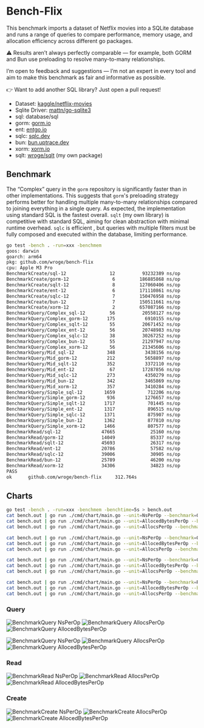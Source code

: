 # Bench-Flix

This benchmark imports a dataset of Netflix movies into a SQLite database and runs a range of queries to compare performance, memory usage, and allocation efficiency across different go packages.

⚠️ Results aren’t always perfectly comparable — for example, both GORM and Bun use preloading to resolve many-to-many relationships. 

I’m open to feedback and suggestions — I’m not an expert in every tool and aim to make this benchmark as fair and informative as possible.

👉 Want to add another SQL library? Just open a pull request!

- Dataset: [kaggle/netflix-movies](https://www.kaggle.com/datasets/bhargavchirumamilla/netflix-movies-and-tv-shows-till-2025)
- Sqlite Driver: [mattn/go-sqlite3](https://github.com/mattn/go-sqlite3)
- sql: database/sql
- gorm: [gorm.io](https://gorm.io/)
- ent: [entgo.io](https://entgo.io/)
- sqlc: [sqlc.dev](https://sqlc.dev/)
- bun: [bun.uptrace.dev](https://bun.uptrace.dev/)
- xorm: [xorm.io](https://xorm.io/)
- sqlt: [wroge/sqlt](https://github.com/wroge/sqlt) (my own package)

## Benchmark

The “Complex” query in the ```gorm``` repository is significantly faster than in other implementations. This suggests that ```gorm```'s preloading strategy performs better for handling multiple many-to-many relationships compared to joining everything in a single query.
As expected, the implementation using standard SQL is the fastest overall.
```sqlt``` (my own library) is competitive with standard SQL, aiming for clean abstraction with minimal runtime overhead. 
```sqlc``` is efficient , but queries with multiple filters must be fully composed and executed within the database, limiting performance.

```bash
go test -bench . -run=xxx -benchmem
goos: darwin
goarch: arm64
pkg: github.com/wroge/bench-flix
cpu: Apple M3 Pro
BenchmarkCreate/sql-12                12          93232389 ns/op        10293666 B/op     252134 allocs/op
BenchmarkCreate/gorm-12                6         186885868 ns/op        90601056 B/op    1125525 allocs/op
BenchmarkCreate/sqlt-12                8         127060406 ns/op        21160845 B/op     550356 allocs/op
BenchmarkCreate/ent-12                 6         171110861 ns/op        40478478 B/op    1006100 allocs/op
BenchmarkCreate/sqlc-12                7         150476958 ns/op        14815469 B/op     462542 allocs/op
BenchmarkCreate/bun-12                 7         150511661 ns/op        82796046 B/op     428873 allocs/op
BenchmarkCreate/xorm-12                2         657087166 ns/op        43763876 B/op    1439634 allocs/op
BenchmarkQuery/Complex_sql-12         56          20558127 ns/op           15705 B/op        271 allocs/op
BenchmarkQuery/Complex_gorm-12       175           6910155 ns/op          124227 B/op       2450 allocs/op
BenchmarkQuery/Complex_sqlt-12        55          20671452 ns/op           14370 B/op        316 allocs/op
BenchmarkQuery/Complex_ent-12         56          20748983 ns/op           84134 B/op       1914 allocs/op
BenchmarkQuery/Complex_sqlc-12        38          30267252 ns/op           13219 B/op        250 allocs/op
BenchmarkQuery/Complex_bun-12         55          21297947 ns/op           56284 B/op       1126 allocs/op
BenchmarkQuery/Complex_xorm-12        56          21345606 ns/op           38056 B/op        788 allocs/op
BenchmarkQuery/Mid_sql-12            348           3438156 ns/op           10908 B/op        218 allocs/op
BenchmarkQuery/Mid_gorm-12           212           5658897 ns/op          104464 B/op       2029 allocs/op
BenchmarkQuery/Mid_sqlt-12           352           3372110 ns/op           10164 B/op        252 allocs/op
BenchmarkQuery/Mid_ent-12             67          17287856 ns/op           67641 B/op       1540 allocs/op
BenchmarkQuery/Mid_sqlc-12           273           4350279 ns/op            9216 B/op        201 allocs/op
BenchmarkQuery/Mid_bun-12            342           3465869 ns/op           49190 B/op        898 allocs/op
BenchmarkQuery/Mid_xorm-12           357           3410284 ns/op           27945 B/op        627 allocs/op
BenchmarkQuery/Simple_sql-12        1659            712206 ns/op           79372 B/op       1676 allocs/op
BenchmarkQuery/Simple_gorm-12        936           1276657 ns/op          606707 B/op      12286 allocs/op
BenchmarkQuery/Simple_sqlt-12       1717            701445 ns/op           85239 B/op       1863 allocs/op
BenchmarkQuery/Simple_ent-12        1317            896515 ns/op          314178 B/op       6698 allocs/op
BenchmarkQuery/Simple_sqlc-12       1371            875907 ns/op           89728 B/op       1513 allocs/op
BenchmarkQuery/Simple_bun-12        1362            877810 ns/op          200545 B/op       5928 allocs/op
BenchmarkQuery/Simple_xorm-12       1466            807577 ns/op          206438 B/op       5035 allocs/op
BenchmarkRead/sql-12               47665             25160 ns/op            2384 B/op         69 allocs/op
BenchmarkRead/gorm-12              14049             85337 ns/op           60056 B/op       1004 allocs/op
BenchmarkRead/sqlt-12              45693             26317 ns/op            3522 B/op         93 allocs/op
BenchmarkRead/ent-12               20786             57582 ns/op           33623 B/op        848 allocs/op
BenchmarkRead/sqlc-12              39006             30905 ns/op            2296 B/op         67 allocs/op
BenchmarkRead/bun-12               25789             46200 ns/op           36544 B/op        414 allocs/op
BenchmarkRead/xorm-12              34306             34823 ns/op           10923 B/op        261 allocs/op
PASS
ok      github.com/wroge/bench-flix     312.764s
```

## Charts

```bash
go test -bench . -run=xxx -benchmem -benchtime=5s > bench.out
cat bench.out | go run ./cmd/chart/main.go --unit=NsPerOp --benchmark=Query --variants=Simple
cat bench.out | go run ./cmd/chart/main.go --unit=AllocedBytesPerOp --benchmark=Query --variants=Complex
cat bench.out | go run ./cmd/chart/main.go --unit=AllocsPerOp --benchmark=Query --variants=Complex

cat bench.out | go run ./cmd/chart/main.go --unit=NsPerOp --benchmark=Query --variants=Simple,Mid,Complex
cat bench.out | go run ./cmd/chart/main.go --unit=AllocedBytesPerOp --benchmark=Query --variants=Simple,Mid,Complex
cat bench.out | go run ./cmd/chart/main.go --unit=AllocsPerOp --benchmark=Query --variants=Simple,Mid,Complex

cat bench.out | go run ./cmd/chart/main.go --unit=NsPerOp --benchmark=Create
cat bench.out | go run ./cmd/chart/main.go --unit=AllocedBytesPerOp --benchmark=Create
cat bench.out | go run ./cmd/chart/main.go --unit=AllocsPerOp --benchmark=Create

cat bench.out | go run ./cmd/chart/main.go --unit=NsPerOp --benchmark=Read
cat bench.out | go run ./cmd/chart/main.go --unit=AllocedBytesPerOp --benchmark=Read
cat bench.out | go run ./cmd/chart/main.go --unit=AllocsPerOp --benchmark=Read
```

### Query

![BenchmarkQuery NsPerOp](./Query_NsPerOp_SimpleMidComplex.png)
![BenchmarkQuery AllocsPerOp](./Query_AllocsPerOp_SimpleMidComplex.png)
![BenchmarkQuery AllocedBytesPerOp](./Query_AllocedBytesPerOp_SimpleMidComplex.png)

![BenchmarkQuery NsPerOp](./Query_NsPerOp_Simple.png)
![BenchmarkQuery AllocsPerOp](./Query_AllocsPerOp_Complex.png)
![BenchmarkQuery AllocedBytesPerOp](./Query_AllocedBytesPerOp_Complex.png)

### Read

![BenchmarkRead NsPerOp](./Read_NsPerOp.png)
![BenchmarkRead AllocsPerOp](./Read_AllocsPerOp.png)
![BenchmarkRead AllocedBytesPerOp](./Read_AllocedBytesPerOp.png)

### Create

![BenchmarkCreate NsPerOp](./Create_NsPerOp.png)
![BenchmarkCreate AllocsPerOp](./Create_AllocsPerOp.png)
![BenchmarkCreate AllocedBytesPerOp](./Create_AllocedBytesPerOp.png)
